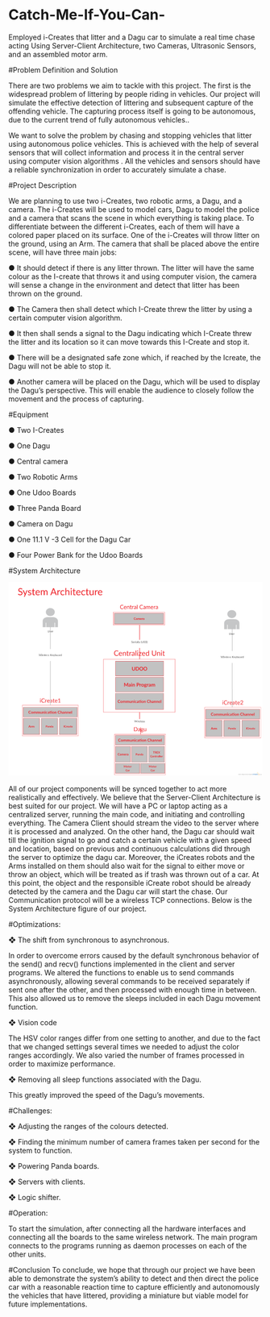 # Catch-Me-If-You-Can-
Employed i-Creates that litter and a Dagu car to simulate a real time chase acting Using Server-Client Architecture, two Cameras, Ultrasonic Sensors, and an assembled motor arm.

#Problem Definition and Solution

There are two problems we aim to tackle with this project. The first is the widespread problem of littering by people riding in vehicles. Our project will simulate the effective detection of littering and subsequent capture of the offending vehicle. The capturing process itself is going to be autonomous, due to the current trend of fully autonomous vehicles.. 

We want to solve the problem by chasing and stopping vehicles that litter using autonomous police vehicles. This is achieved with the help of several sensors that will collect information and process it in the central server using computer vision algorithms . All the vehicles and sensors should have a reliable synchronization in order to accurately simulate a chase.

#Project Description

We are planning to use two i-Creates, two robotic arms, a Dagu, and a camera. The i-Creates will be used to model cars, Dagu to model the police and a camera that scans the scene in which everything is taking place. To differentiate between the different i-Creates, each of them will have a colored paper placed on its surface. One of the i-Creates will throw litter on the ground, using an Arm. The camera that shall be placed above the entire scene, will have three main jobs:

●	It should detect if there is any litter thrown. The litter will have the same colour as the I-create that throws it and using computer vision, the camera will sense a change in the environment and detect that litter has been thrown on the ground.

●	The Camera then shall detect which I-Create threw the litter by using a certain computer vision algorithm.

●	It then shall sends a signal to the Dagu indicating which I-Create threw the litter and its location so it can move towards this I-Create and stop it.

●	There will be a designated safe zone which, if reached by the Icreate, the Dagu will not be able to stop it. 

●	Another camera will be placed on the Dagu, which will be used to display the Dagu’s perspective.  This will enable the audience to closely follow the movement and the process of capturing.


#Equipment

●	Two  I-Creates

●	One Dagu

●	Central camera

●	Two  Robotic Arms

●	One Udoo Boards

●	Three Panda Board

●	Camera on Dagu 

●	One 11.1 V -3 Cell for the Dagu Car

●	Four Power Bank for the Udoo Boards


#System Architecture

![alt tag](https://github.com/yehiahesham/Catch-Me-If-You-Can-/blob/master/2.png)

All of our project components will be synced together to act more realistically and effectively. We believe that the Server-Client Architecture is best suited for our project. We will have a PC or laptop acting as a centralized server, running the main code, and initiating  and controlling everything. The Camera Client should stream the video to the server where it is processed and analyzed. On the other hand, the Dagu car should wait till the ignition signal to go and catch a certain vehicle with a given speed and location, based on previous and continuous calculations did through the server to optimize the dagu car. Moreover, the iCreates robots and the Arms installed on them should also wait for the signal to either move or throw an object, which will be treated as if  trash  was thrown out of a car. At this point, the object and the responsible iCreate robot  should be already detected by the camera and the Dagu car will start the chase. Our Communication protocol will be a wireless TCP connections. Below is the System Architecture figure of  our project.
  

#Optimizations:


❖	The shift from synchronous to asynchronous. 


In order to overcome errors caused by the default synchronous behavior of the send() and recv() functions implemented in the client and server programs. We altered the functions to enable us to send commands asynchronously, allowing several commands to be received separately if sent one after the other, and then processed with enough time in between. This also allowed us to remove the sleeps included in each Dagu movement function.


❖	Vision code

The HSV color ranges differ from one setting to another, and due to the fact that we changed settings several times we needed to adjust the color ranges accordingly. We also varied the number of frames processed in order to maximize performance.


❖	Removing all sleep functions associated with the Dagu.


This greatly improved the speed of the Dagu’s movements.

#Challenges:

❖	Adjusting the ranges of the colours detected. 

❖	Finding the minimum number of camera frames taken per second for the system to function.

❖	Powering Panda boards.

❖	Servers with clients.

❖	Logic shifter.



#Operation:

To start the simulation, after connecting all the hardware interfaces and connecting all the boards to the same wireless network. The main program connects to the programs running as daemon processes on each of the other units.



#Conclusion 
To conclude, we hope that through our project we have been able to demonstrate the system’s ability to detect and then direct the police car with a reasonable reaction time to capture efficiently and autonomously the vehicles that have littered, providing a miniature but viable model for future implementations.
